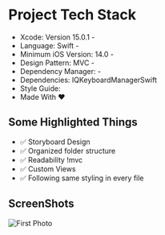 # Project Tech Stack
- Xcode: Version 15.0.1 - 
- Language: Swift -
- Minimum iOS Version: 14.0 - 
- Design Pattern: MVC - 
- Dependency Manager: -
- Dependencies: IQKeyboardManagerSwift
- Style Guide:
- Made With ❤️  

## Some Highlighted Things 
- ✅ Storyboard Design 
- ✅ Organized folder structure 
- ✅ Readability  !mvc
- ✅ Custom Views
- ✅ Following same styling in every file

## ScreenShots
![First Photo](https://github.com/dtemizyurek/Homeworks/issues/1#issue-2269178216)


